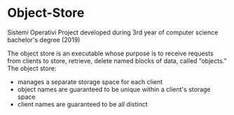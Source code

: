 # Object-Store
Sistemi Operativi Project developed during 3rd year of computer science bachelor's degree (2019)

The object store is an executable whose purpose is to receive requests from clients to store, retrieve, delete named blocks of data, called “objects.” The object store:
- manages a separate storage space for each client
- object names are guaranteed to be unique within a client's storage space
- client names are guaranteed to be all distinct
